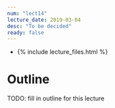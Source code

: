 ```yaml
---
num: "lect14"
lecture_date: 2019-03-04
desc: "To be decided"
ready: false
---
```


* {% include lecture_files.html %}

# Outline

TODO: fill in outline for this lecture
